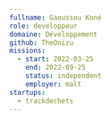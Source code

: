 ```yaml
---
fullname: Gaoussou Koné
role: developpeur
domaine: Développement
github: TheOnizu
missions:
  - start: 2022-03-25
    end: 2022-09-25
    status: independent
    employer: malt
startups:
  - trackdechets
---
```


